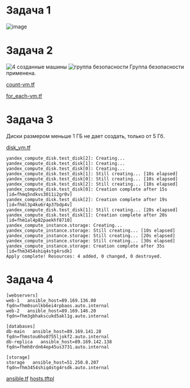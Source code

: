 # Задача 1
![image](https://github.com/user-attachments/assets/a77852a6-100c-4778-b2fa-6b61149d76c6)


# Задача 2
![4 созданные машины](https://github.com/user-attachments/assets/01d905e9-13e5-41ea-8913-9ed57d6720b0)
![группа безопасности](https://github.com/user-attachments/assets/76a29d51-f449-400a-ac4e-012e0a9baa79)
Группа безопасности применена.

[count-vm.tf](count-vm.tf)

[for_each-vm.tf](for_each-vm.tf)

# Задача 3
Диски размером меньше 1 ГБ не дает создать, только от 5 Гб.

[disk_vm.tf ](disk_vm.tf)
```
yandex_compute_disk.test_disk[2]: Creating...
yandex_compute_disk.test_disk[1]: Creating...
yandex_compute_disk.test_disk[0]: Creating...
yandex_compute_disk.test_disk[1]: Still creating... [10s elapsed]
yandex_compute_disk.test_disk[0]: Still creating... [10s elapsed]
yandex_compute_disk.test_disk[2]: Still creating... [10s elapsed]
yandex_compute_disk.test_disk[0]: Creation complete after 15s [id=fhmq5ndkvs3011i2gr0v]
yandex_compute_disk.test_disk[2]: Creation complete after 19s [id=fhml3p4ku6r4p37bdp4v]
yandex_compute_disk.test_disk[1]: Still creating... [20s elapsed]
yandex_compute_disk.test_disk[1]: Creation complete after 20s [id=fhm1al4p82paekhf8710]
yandex_compute_instance.storage: Creating...
yandex_compute_instance.storage: Still creating... [10s elapsed]
yandex_compute_instance.storage: Still creating... [20s elapsed]
yandex_compute_instance.storage: Still creating... [30s elapsed]
yandex_compute_instance.storage: Creation complete after 35s [id=fhm3454shiq4stg4rsdk]
Apply complete! Resources: 4 added, 0 changed, 0 destroyed.
```
# Задача 4
```
[webservers]
web-1   ansible_host=89.169.136.80  fqdn=fhm0sunlkb6ei4rpbaos.auto.internal
web-2   ansible_host=89.169.146.20  fqdn=fhm3gbhakscukd5akl1g.auto.internal
            
[databases]
db-main   ansible_host=89.169.141.28 fqdn=fhmstou6ho8755ljokf2.auto.internal
db-replica   ansible_host=89.169.142.138 fqdn=fhmh8rdn64ep45us3731.auto.internal
            
[storage]
storage   ansible_host=51.250.8.207  fqdn=fhm3454shiq4stg4rsdk.auto.internal
```
[ansible.tf](ansible.tf)
[hosts.tftpl](hosts.tftpl)

